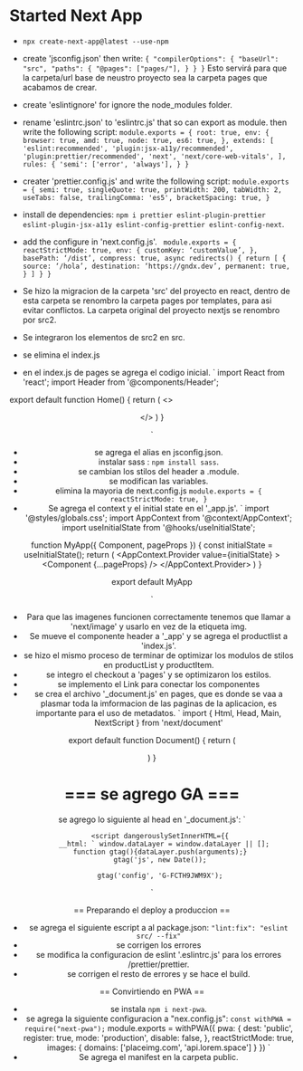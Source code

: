 # Started Next App
- `npx create-next-app@latest --use-npm`
- create 'jsconfig.json' then write:
`
{
    "compilerOptions": {
        "baseUrl": "src",
        "paths": {
           "@pages": ["pages/"],
        }
    }
}
`
Esto servirá para que la carpeta/url base de neustro proyecto sea la carpeta pages que acabamos de crear.
- create 'eslintignore' for ignore the node_modules folder.
- rename 'eslintrc.json' to 'eslintrc.js' that so can export as module. then write the following script:
`module.exports = {
  root: true,
  env: {
    browser: true,
    amd: true,
    node: true,
    es6: true,
  },
  extends: [
    'eslint:recommended',
    'plugin:jsx-a11y/recommended',
    'plugin:prettier/recommended',
    'next',
    'next/core-web-vitals',
  ],
  rules: {
    'semi': ['error', 'always'],
  }
}
`
- creater 'prettier.config.js' and write the following script:
`
module.exports = {
    semi: true,
    singleQuote: true,
    printWidth: 200,
    tabWidth: 2,
    useTabs: false,
    trailingComma: 'es5',
    bracketSpacing: true,
}
`
- install de dependencies: 
`npm i prettier eslint-plugin-prettier eslint-plugin-jsx-a11y eslint-config-prettier eslint-config-next`.
- add the configure in 'next.config.js'.
`
module.exports = {
reactStrictMode: true,
env: {
customKey: ‘customValue’,
},
basePath: ‘/dist’,
compress: true,
async redirects() {
return [
{
source: ‘/hola’,
destination: ‘https://gndx.dev’,
permanent: true,
}
]
}
}`

- Se hizo la migracion de la carpeta 'src' del proyecto en react, dentro de esta carpeta se renombro la carpeta pages por templates, para asi evitar conflictos. La carpeta original del proyecto nextjs se renombro por src2.
- Se integraron los elementos de src2 en src.
- se elimina el index.js 
- en el index.js de pages se agrega el codigo inicial.
`
import React from 'react';
import Header from '@components/Header';

export default function Home() {
  return (
    <>
    <Header />
    </>
  )
}

`
- se agrega el alias en jsconfig.json.
- instalar sass : `npm install sass`.
- se cambian los stilos del header a .module.
- se modifican las variables.
- elimina la mayoria de next.config.js
`
module.exports = {
  reactStrictMode: true,
}
`
- Se agrega el context y el initial state en el '_app.js'.
`
import '@styles/globals.css';
import AppContext from '@context/AppContext';
import useInitialState from '@hooks/useInitialState';

function MyApp({ Component, pageProps }) {
  const initialState = useInitialState();
  return (
    <AppContext.Provider value={initialState} >
      <Component {...pageProps} />
    </AppContext.Provider>
  )
}

export default MyApp

`
- Para que las imagenes funcionen correctamente tenemos que llamar a 'next/image' y usarlo en vez de la etiqueta img.
- Se mueve el componente header a '_app' y se agrega el productlist a 'index.js'.
- se hizo el mismo proceso de terminar de optimizar los modulos de stilos en productList y productItem.
- se integro el checkout a 'pages' y se optimizaron los estilos.
- se implemento el Link para conectar los componentes
- se crea el archivo '_document.js' en pages, que es donde se vaa a plasmar toda la imformacion de las paginas de la aplicacion, es importante para el uso de metadatos.
`
import { Html, Head, Main, NextScript } from 'next/document'

export default function Document() {
  return (
    <Html>
      <Head />
      <body>
        <Main />
        <NextScript />
      </body>
    </Html>
  )
}

# === se agrego GA ===
se agrego lo siguiente al head en '_document.js':
`
  <script async src="https://www.googletagmanager.com/gtag/js?id=G-FCTH9JWM9X"></script>
        <script dangerouslySetInnerHTML={{
          __html: ` window.dataLayer = window.dataLayer || [];
        function gtag(){dataLayer.push(arguments);}
        gtag('js', new Date());
      
        gtag('config', 'G-FCTH9JWM9X');
    
`

== Preparando el deploy a produccion ==
- se agrega el siguiente escript a al package.json: `"lint:fix": "eslint src/ --fix"`
- se corrigen los errores 
- se modifica la configuracion de eslint '.eslintrc.js' para los errores /prettier/prettier.
- se corrigen el resto de errores y se hace el build.


== Convirtiendo en PWA ==
- se instala `npm i next-pwa`.
- se agrega la siguiente configuracion a "nex.config.js":
`
const withPWA = require("next-pwa");
`
module.exports = withPWA({
  pwa: {
    dest: 'public',
    register: true,
    mode: 'production',
    disable: false,
  },
  reactStrictMode: true,
  images: {
    domains: ['placeimg.com', 'api.lorem.space']
  }
})
`
- Se agrega el manifest en la carpeta public.
